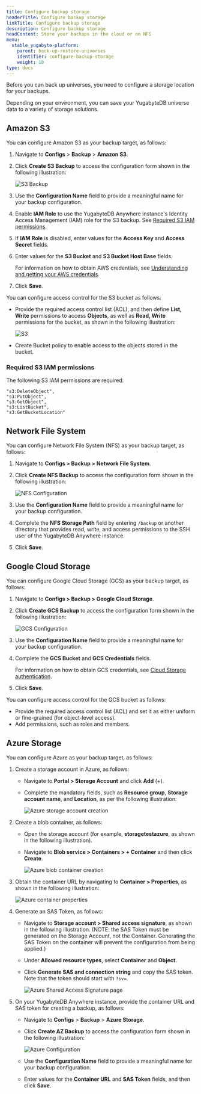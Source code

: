 ```yaml
---
title: Configure backup storage
headerTitle: Configure backup storage
linkTitle: Configure backup storage
description: Configure backup storage
headContent: Store your backups in the cloud or on NFS
menu:
  stable_yugabyte-platform:
    parent: back-up-restore-universes
    identifier: configure-backup-storage
    weight: 10
type: docs
---
```


Before you can back up universes, you need to configure a storage location for your backups.

Depending on your environment, you can save your YugabyteDB universe data to a variety of storage solutions.

## Amazon S3

You can configure Amazon S3 as your backup target, as follows:

1. Navigate to **Configs** > **Backup** > **Amazon S3**.

2. Click **Create S3 Backup** to access the configuration form shown in the following illustration:

    ![S3 Backup](/images/yp/cloud-provider-configuration-backup-aws.png)

3. Use the **Configuration Name** field to provide a meaningful name for your backup configuration.

4. Enable **IAM Role** to use the YugabyteDB Anywhere instance's Identity Access Management (IAM) role for the S3 backup. See [Required S3 IAM permissions](#required-s3-iam-permissions).

5. If **IAM Role** is disabled, enter values for the **Access Key** and **Access Secret** fields.

6. Enter values for the **S3 Bucket** and **S3 Bucket Host Base** fields.

    For information on how to obtain AWS credentials, see [Understanding and getting your AWS credentials](https://docs.aws.amazon.com/general/latest/gr/aws-sec-cred-types.html).

7. Click **Save**.

You can configure access control for the S3 bucket as follows:

- Provide the required access control list (ACL), and then define **List, Write** permissions to access **Objects**, as well as **Read, Write** permissions for the bucket, as shown in the following illustration:

    ![S3](/images/yp/backup-aws-access-control.png)

- Create Bucket policy to enable access to the objects stored in the bucket.

### Required S3 IAM permissions

The following S3 IAM permissions are required:

```properties
"s3:DeleteObject",
"s3:PutObject",
"s3:GetObject",
"s3:ListBucket",
"s3:GetBucketLocation"
```

## Network File System

You can configure Network File System (NFS) as your backup target, as follows:

1. Navigate to **Configs > Backup > Network File System**.

2. Click **Create NFS Backup** to access the configuration form shown in the following illustration:

    ![NFS Configuration](/images/yp/cloud-provider-configuration-backup-nfs.png)

3. Use the **Configuration Name** field to provide a meaningful name for your backup configuration.

4. Complete the **NFS Storage Path** field by entering `/backup` or another directory that provides read, write, and access permissions to the SSH user of the YugabyteDB Anywhere instance.

5. Click **Save**.

## Google Cloud Storage

You can configure Google Cloud Storage (GCS) as your backup target, as follows:

1. Navigate to **Configs > Backup > Google Cloud Storage**.

2. Click **Create GCS Backup** to access the configuration form shown in the following illustration:

    ![GCS Configuration](/images/yp/cloud-provider-configuration-backup-gcs.png)

3. Use the **Configuration Name** field to provide a meaningful name for your backup configuration.

4. Complete the **GCS Bucket** and **GCS Credentials** fields.

    For information on how to obtain GCS credentials, see [Cloud Storage authentication](https://cloud.google.com/storage/docs/authentication).

5. Click **Save**.

You can configure access control for the GCS bucket as follows:

- Provide the required access control list (ACL) and set it as either uniform or fine-grained (for object-level access).
- Add permissions, such as roles and members.

## Azure Storage

You can configure Azure as your backup target, as follows:

1. Create a storage account in Azure, as follows:

    - Navigate to **Portal > Storage Account** and click **Add** (+).
    - Complete the mandatory fields, such as **Resource group**, **Storage account name**, and **Location**, as per the following illustration:

        ![Azure storage account creation](/images/yp/cloud-provider-configuration-backup-azure-account.png)

1. Create a blob container, as follows:

    - Open the storage account (for example, **storagetestazure**, as shown in the following illustration).
    - Navigate to **Blob service > Containers > + Container** and then click **Create**.

        ![Azure blob container creation](/images/yp/cloud-provider-configuration-backup-azure-blob-container.png)

1. Obtain the container URL by navigating to **Container > Properties**, as shown in the following illustration:

    ![Azure container properties](/images/yp/cloud-provider-configuration-backup-azure-container-properties.png)

1. Generate an SAS Token, as follows:

    - Navigate to **Storage account > Shared access signature**, as shown in the following illustration. (NOTE: the SAS Token must be generated on the Storage Account, not the Container. Generating the SAS Token on the container will prevent the configuration from being applied.)
    - Under **Allowed resource types**, select **Container** and **Object**.
    - Click **Generate SAS and connection string** and copy the SAS token. Note that the token should start with `?sv=`.

        ![Azure Shared Access Signature page](/images/yp/cloud-provider-configuration-backup-azure-generate-token.png)

1. On your YugabyteDB Anywhere instance, provide the container URL and SAS token for creating a backup, as follows:

    - Navigate to **Configs** > **Backup** > **Azure Storage**.
    - Click **Create AZ Backup** to access the configuration form shown in the following illustration:

        ![Azure Configuration](/images/yp/cloud-provider-configuration-backup-azure.png)

    - Use the **Configuration Name** field to provide a meaningful name for your backup configuration.
    - Enter values for the **Container URL** and **SAS Token** fields, and then click **Save**.
